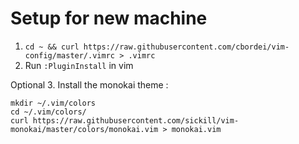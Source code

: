 # Setup for new machine

1. `cd ~ && curl https://raw.githubusercontent.com/cbordei/vim-config/master/.vimrc > .vimrc`
2. Run `:PluginInstall` in vim

Optional
3. Install the monokai theme : 
```
mkdir ~/.vim/colors
cd ~/.vim/colors/ 
curl https://raw.githubusercontent.com/sickill/vim-monokai/master/colors/monokai.vim > monokai.vim
```

